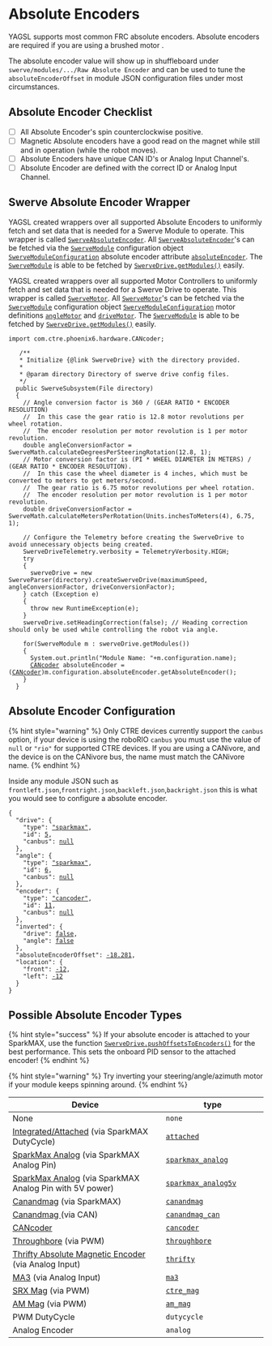 # Absolute Encoders

YAGSL supports most common FRC absolute encoders. Absolute encoders are required if you are using a brushed motor .

The absolute encoder value will show up in shuffleboard under `swerve/modules/.../Raw Absolute Encoder` and can be used to tune the `absoluteEncoderOffset` in module JSON configuration files under most circumstances.

## Absolute Encoder Checklist

* [ ] All Absolute Encoder's spin counterclockwise positive.
* [ ] Magnetic Absolute encoders have a good read on the magnet while still and in operation (while the robot moves).
* [ ] Absolute Encoders have unique CAN ID's or Analog Input Channel's.
* [ ] Absolute Encoder are defined with the correct ID or Analog Input Channel.

## Swerve Absolute Encoder Wrapper

YAGSL created wrappers over all supported Absolute Encoders to uniformly fetch and set data that is needed for a Swerve Module to operate. This wrapper is called [`SwerveAbsoluteEncoder`](https://broncbotz3481.github.io/YAGSL/swervelib/encoders/SwerveAbsoluteEncoder.html). All [`SwerveAbsoluteEncoder`](https://broncbotz3481.github.io/YAGSL/swervelib/encoders/SwerveAbsoluteEncoder.html)'s can be fetched via the [`SwerveModule`](https://broncbotz3481.github.io/YAGSL/swervelib/SwerveModule.html#configuration) configuration object [`SwerveModuleConfiguration`](https://broncbotz3481.github.io/YAGSL/swervelib/parser/SwerveModuleConfiguration.html) absolute encoder attribute [`absoluteEncoder`](https://broncbotz3481.github.io/YAGSL/swervelib/parser/SwerveModuleConfiguration.html#absoluteEncoder). The [`SwerveModule`](https://broncbotz3481.github.io/YAGSL/swervelib/SwerveModule.html) is able to be fetched by [`SwerveDrive.getModules()`](https://broncbotz3481.github.io/YAGSL/swervelib/SwerveDrive.html#getModules\(\)) easily.

YAGSL created wrappers over all supported Motor Controllers to uniformly fetch and set data that is needed for a Swerve Drive to operate. This wrapper is called [`SwerveMotor`](https://broncbotz3481.github.io/YAGSL/swervelib/motors/SwerveMotor.html). All [`SwerveMotor`](https://broncbotz3481.github.io/YAGSL/swervelib/motors/SwerveMotor.html)'s can be fetched via the [`SwerveModule`](https://broncbotz3481.github.io/YAGSL/swervelib/SwerveModule.html#configuration) configuration object [`SwerveModuleConfiguration`](https://broncbotz3481.github.io/YAGSL/swervelib/parser/SwerveModuleConfiguration.html) motor definitions [`angleMotor`](https://broncbotz3481.github.io/YAGSL/swervelib/parser/SwerveModuleConfiguration.html#angleMotor) and [`driveMotor`](https://broncbotz3481.github.io/YAGSL/swervelib/parser/SwerveModuleConfiguration.html#driveMotor). The [`SwerveModule`](https://broncbotz3481.github.io/YAGSL/swervelib/SwerveModule.html) is able to be fetched by [`SwerveDrive.getModules()`](https://broncbotz3481.github.io/YAGSL/swervelib/SwerveDrive.html#getModules\(\)) easily.

<pre class="language-java"><code class="lang-java">import com.ctre.phoenix6.hardware.CANcoder;
 
   /**
   * Initialize {@link SwerveDrive} with the directory provided.
   *
   * @param directory Directory of swerve drive config files.
   */
  public SwerveSubsystem(File directory)
  {
    // Angle conversion factor is 360 / (GEAR RATIO * ENCODER RESOLUTION)
    //  In this case the gear ratio is 12.8 motor revolutions per wheel rotation.
    //  The encoder resolution per motor revolution is 1 per motor revolution.
    double angleConversionFactor = SwerveMath.calculateDegreesPerSteeringRotation(12.8, 1);
    // Motor conversion factor is (PI * WHEEL DIAMETER IN METERS) / (GEAR RATIO * ENCODER RESOLUTION).
    //  In this case the wheel diameter is 4 inches, which must be converted to meters to get meters/second.
    //  The gear ratio is 6.75 motor revolutions per wheel rotation.
    //  The encoder resolution per motor revolution is 1 per motor revolution.
    double driveConversionFactor = SwerveMath.calculateMetersPerRotation(Units.inchesToMeters(4), 6.75, 1);

    // Configure the Telemetry before creating the SwerveDrive to avoid unnecessary objects being created.
    SwerveDriveTelemetry.verbosity = TelemetryVerbosity.HIGH;
    try
    {
      swerveDrive = new SwerveParser(directory).createSwerveDrive(maximumSpeed, angleConversionFactor, driveConversionFactor);
    } catch (Exception e)
    {
      throw new RuntimeException(e);
    }
    swerveDrive.setHeadingCorrection(false); // Heading correction should only be used while controlling the robot via angle.

    for(SwerveModule m : swerveDrive.getModules())
    {
      System.out.println("Module Name: "+m.configuration.name);
      <a data-footnote-ref href="#user-content-fn-1">CANcoder</a> absoluteEncoder = (<a data-footnote-ref href="#user-content-fn-2">CANcoder</a>)m.configuration.absoluteEncoder.getAbsoluteEncoder();
    }
  }
</code></pre>

## Absolute Encoder Configuration

{% hint style="warning" %}
Only CTRE devices currently support the `canbus` option, if your device is using the roboRIO `canbus` you must use the value of `null` or `"rio"` for supported CTRE devices. If you are using a CANivore, and the device is on the CANivore bus, the name must match the CANivore name.
{% endhint %}

Inside any module JSON such as `frontleft.json`,`frontright.json`,`backleft.json`,`backright.json` this is what you would see to configure a absolute encoder.

<pre class="language-json"><code class="lang-json">{
  "drive": {
    "type": <a data-footnote-ref href="#user-content-fn-3">"sparkmax"</a>,
    "id": <a data-footnote-ref href="#user-content-fn-4">5</a>,
    "canbus": <a data-footnote-ref href="#user-content-fn-5">null</a>
  },
  "angle": {
    "type": <a data-footnote-ref href="#user-content-fn-6">"sparkmax"</a>,
    "id": <a data-footnote-ref href="#user-content-fn-7">6</a>,
    "canbus": <a data-footnote-ref href="#user-content-fn-8">null</a>
  },
  "encoder": {
    "type": <a data-footnote-ref href="#user-content-fn-9">"cancoder"</a>,
    "id": <a data-footnote-ref href="#user-content-fn-10">11</a>,
    "canbus": <a data-footnote-ref href="#user-content-fn-11">null</a>
  },
  "inverted": {
    "drive": <a data-footnote-ref href="#user-content-fn-12">false</a>,
    "angle": <a data-footnote-ref href="#user-content-fn-13">false</a>
  },
  "absoluteEncoderOffset": <a data-footnote-ref href="#user-content-fn-14">-18.281</a>,
  "location": {
    "front": <a data-footnote-ref href="#user-content-fn-15">-12</a>,
    "left": <a data-footnote-ref href="#user-content-fn-16">-12</a>
  }
}
</code></pre>

## Possible Absolute Encoder Types

{% hint style="success" %}
If your absolute encoder is attached to your SparkMAX, use the function [`SwerveDrive.pushOffsetsToEncoders()`](https://broncbotz3481.github.io/YAGSL/swervelib/SwerveDrive.html#pushOffsetsToEncoders\(\)) for the best performance. This sets the onboard PID sensor to the attached encoder!
{% endhint %}

{% hint style="warning" %}
Try inverting your steering/angle/azimuth motor if your module keeps spinning around.
{% endhint %}

<table data-full-width="true"><thead><tr><th width="538">Device</th><th width="269">type</th></tr></thead><tbody><tr><td>None</td><td><code>none</code></td></tr><tr><td><a href="https://docs.revrobotics.com/brushless/spark-max/encoders/absolute#data-port-connector-information">Integrated/Attached</a> (via SparkMAX DutyCycle)</td><td><a data-footnote-ref href="#user-content-fn-17"><code>attached</code></a></td></tr><tr><td><a href="https://docs.revrobotics.com/brushless/spark-max/encoders/absolute#data-port-connector-information">SparkMax Analog</a> (via SparkMAX Analog Pin)</td><td><a data-footnote-ref href="#user-content-fn-18"><code>sparkmax_analog</code></a></td></tr><tr><td><a href="https://docs.revrobotics.com/brushless/spark-max/encoders/absolute#data-port-connector-information">SparkMax Analog</a> (via SparkMAX Analog Pin  with 5V power)</td><td><a data-footnote-ref href="#user-content-fn-19"><code>sparkmax_analog5v</code></a></td></tr><tr><td><a href="https://docs.reduxrobotics.com/canandmag/spark-max#using-the-pwm-output-with-spark-max">Canandmag</a> (via SparkMAX)</td><td><a data-footnote-ref href="#user-content-fn-20"><code>canandmag</code></a></td></tr><tr><td><a href="https://docs.reduxrobotics.com/canandmag/getting-started">Canandmag </a>(via CAN)</td><td><a data-footnote-ref href="#user-content-fn-21"><code>canandmag_can</code></a></td></tr><tr><td><a href="https://pro.docs.ctr-electronics.com/en/latest/docs/hardware-reference/cancoder/index.html">CANcoder</a></td><td><a data-footnote-ref href="#user-content-fn-22"><code>cancoder</code></a></td></tr><tr><td><a href="https://www.revrobotics.com/rev-11-1271/">Throughbore</a> (via PWM)</td><td><a data-footnote-ref href="#user-content-fn-23"><code>throughbore</code></a></td></tr><tr><td><a href="https://www.thethriftybot.com/products/thrifty-absolute-magnetic-encoder">Thrifty Absolute Magnetic Encoder</a> (via Analog Input)</td><td><a data-footnote-ref href="#user-content-fn-24"><code>thrifty</code></a></td></tr><tr><td><a href="https://www.andymark.com/products/ma3-absolute-encoder-with-cable">MA3</a> (via Analog Input)</td><td><a data-footnote-ref href="#user-content-fn-25"><code>ma3</code></a></td></tr><tr><td><a href="https://store.ctr-electronics.com/srx-mag-encoder/">SRX Mag</a> (via PWM)</td><td><a data-footnote-ref href="#user-content-fn-26"><code>ctre_mag</code></a></td></tr><tr><td><a href="https://www.andymark.com/products/am-mag-encoder">AM Mag</a> (via PWM)</td><td><a data-footnote-ref href="#user-content-fn-27"><code>am_mag</code></a></td></tr><tr><td>PWM DutyCycle</td><td><code>dutycycle</code></td></tr><tr><td>Analog Encoder</td><td><code>analog</code></td></tr></tbody></table>

[^1]: [`CANcoder`](https://api.ctr-electronics.com/phoenix6/release/java/com/ctre/phoenix6/hardware/CANcoder.html) from Phoenix 6, initialized via CAN bus and CAN ID from configurations.

[^2]: [`CANcoder`](https://api.ctr-electronics.com/phoenix6/release/java/com/ctre/phoenix6/hardware/CANcoder.html) from Phoenix 6, initialized via CAN bus and CAN ID from configurations. Cast `Object` to [`CANcoder`](https://api.ctr-electronics.com/phoenix6/release/java/com/ctre/phoenix6/hardware/CANcoder.html)

[^3]: SparkMAX brushless mode is selected.

[^4]: The SparkMAX has a CAN ID of `5`.

[^5]: SparkMAX is not compatible with CANivore so the `canbus` should be `null` or `""`.

[^6]: SparkMAX brushless mode is selected.

[^7]: The SparkMAX has a CAN ID of `6`.

[^8]: SparkMAX is not compatible with CANivore so the `canbus` should be `null` or `""`.

[^9]: [`CANcoder`](https://api.ctr-electronics.com/phoenix6/release/java/com/ctre/phoenix6/hardware/CANcoder.html) is selected using the CAN ID and bus bellow.

[^10]: [`CANcoder`](https://api.ctr-electronics.com/phoenix6/release/java/com/ctre/phoenix6/hardware/CANcoder.html) id for this module.

[^11]: CANivore name of which the [`CANcoder`](https://api.ctr-electronics.com/phoenix6/release/java/com/ctre/phoenix6/hardware/CANcoder.html) resides on.

[^12]: The drive motor spins counter clockwise positive without any inversion.

[^13]: The steering/angle/azimuth motor spins counterclockwise positive without inversion.

[^14]: Offset read from `Module[...] Raw Absolute Encoder` when the wheel was facing straight and bevels the same way.\
    \
    Offsets are in degrees.

[^15]: The center of this module is `-12`in from the center of the robot "frontwise".

[^16]: The center of this module is `-12`in from the center of the robot "left".

[^17]: ```json
    "encoder": {
        "type": "attached",
        "id": 11,
        "canbus": null
      },
    ```

[^18]: ```json
    "encoder": {
        "type": "sparkmax_analog",
        "id": 11,
        "canbus": null
      },
    ```

[^19]: ```json
    "encoder": {
        "type": "sparkmax_analog",
        "id": 11,
        "canbus": null
      },
    ```

[^20]: ```json
    "encoder": {
        "type": "canandmag",
        "id": 11,
        "canbus": null
      },
    ```

[^21]: ```json
    "encoder": {
        "type": "canandmag_can",
        "id": 11,
        "canbus": null
      },
    ```

[^22]: ```json
    "encoder": {
        "type": "cancoder",
        "id": 11,
        "canbus": null
      },
    ```

[^23]: ```json
    "encoder": {
        "type": "throughbore",
        "id": 11,
        "canbus": null
      },
    ```

[^24]: ```json
    "encoder": {
        "type": "thrifty",
        "id": 11,
        "canbus": null
      },
    ```

[^25]: ```json
    "encoder": {
        "type": "ma3",
        "id": 11,
        "canbus": null
      },
    ```

[^26]: ```json
    "encoder": {
        "type": "ctre_mag",
        "id": 11,
        "canbus": null
      },
    ```

[^27]: ```json
    "encoder": {
        "type": "am_mag",
        "id": 11,
        "canbus": null
      },
    ```
